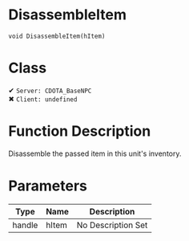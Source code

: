 # DisassembleItem
```
void DisassembleItem(hItem)
```
# Class
✔ `Server: CDOTA_BaseNPC`  
✖ `Client: undefined`  

# Function Description
Disassemble the passed item in this unit's inventory.
# Parameters
Type|Name|Description
--|--|--
handle|hItem|No Description Set
